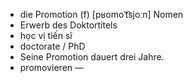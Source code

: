 - die Promotion (f)	[pʁomoˈt͡sjoːn]	Nomen
- Erwerb des Doktortitels
- học vị tiến sĩ
- doctorate / PhD
- Seine Promotion dauert drei Jahre.
- promovieren	—